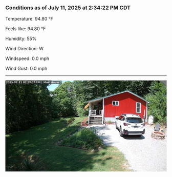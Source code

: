 ### Conditions as of July 11, 2025 at 2:34:22 PM CDT 

Temperature: 94.80 &deg;F

Feels like: 94.80 &deg;F

Humidity: 55%

Wind Direction: W

Windspeed: 0.0 mph

Wind Gust: 0.0 mph

---

<img src="./images/latest.jpeg"/>

